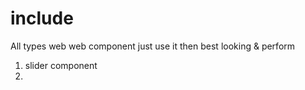 # include
All types web web component just use it then best looking &amp; perform
1. slider component
2. 

